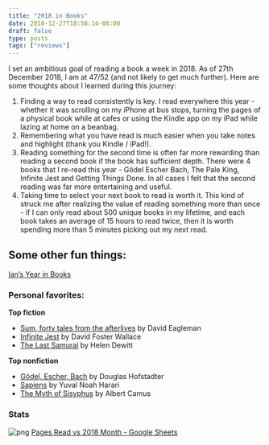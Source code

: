 ```yaml
---
title: "2018 in Books"
date: 2018-12-27T18:58:14-08:00
draft: false
type: posts
tags: ["reviews"]
---
```

I set an ambitious goal of reading a book a week in 2018. As of 27th December 2018, I am at 47/52 (and not likely to get much further). Here are some thoughts about I learned during this journey:

1. Finding a way to read consistently is key. I read everywhere this year - whether it was scrolling on my iPhone at bus stops, turning the pages of a physical book while at cafes or using the Kindle app on my iPad while lazing at home on a beanbag.
2. Remembering what you have read is much easier when you take notes and highlight (thank you Kindle / iPad!).
3. Reading something for the second time is often far more rewarding than reading a second book if the book has sufficient depth. There were 4 books that I re-read this year - Gödel Escher Bach, The Pale King, Infinite Jest and Getting Things Done. In all cases I felt that the second reading was far more entertaining and useful.
4. Taking time to select your next book to read is worth it. This kind of struck me after realizing the value of reading something more than once - if I can only read about 500 unique books in my lifetime, and each book takes an average of 15 hours to read twice, then it is worth spending more than 5 minutes picking out my next read.

## Some other fun things:
[Ian’s Year in Books](https://www.goodreads.com/user/year_in_books/2018/41100566)

### Personal favorites:
**Top fiction**

- [Sum, forty tales from the afterlives](https://www.goodreads.com/book/show/4948826-sum) by David Eagleman
- [Infinite Jest](https://www.goodreads.com/book/show/6759.Infinite_Jest) by David Foster Wallace		
- [The Last Samurai](https://www.goodreads.com/book/show/190372.The_Last_Samurai) by Helen Dewitt		

**Top nonfiction**

- [Gödel, Escher, Bach](https://www.goodreads.com/book/show/24113.G_del_Escher_Bach) by Douglas Hofstadter
- [Sapiens](https://www.goodreads.com/book/show/23692271-sapiens) by Yuval Noah Harari
- [The Myth of Sisyphus](https://www.goodreads.com/book/show/11987.The_Myth_of_Sisyphus_and_Other_Essays) by Albert Camus

### Stats
![png](stats.png)
[Pages Read vs 2018 Month - Google Sheets](https://docs.google.com/spreadsheets/d/1uuNhqm7PsSncGkibgVmgdu6hxyDJ3vADkIV4y8rOUbI/edit?usp=sharing)
